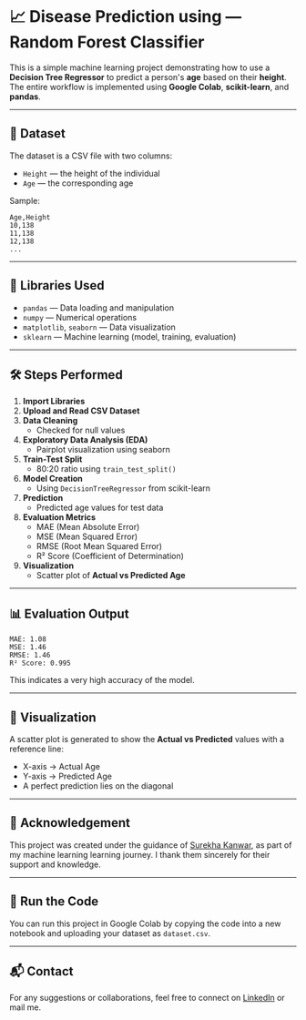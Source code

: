 
# 📈 Disease Prediction using  — Random Forest Classifier

This is a simple machine learning project demonstrating how to use a **Decision Tree Regressor** to predict a person's **age** based on their **height**. The entire workflow is implemented using **Google Colab**, **scikit-learn**, and **pandas**.

---

## 📂 Dataset

The dataset is a CSV file with two columns:

- `Height` — the height of the individual
- `Age` — the corresponding age

Sample:
```
Age,Height  
10,138  
11,138  
12,138  
...  
```

---

## 🔧 Libraries Used

- `pandas` — Data loading and manipulation  
- `numpy` — Numerical operations  
- `matplotlib`, `seaborn` — Data visualization  
- `sklearn` — Machine learning (model, training, evaluation)

---

## 🛠️ Steps Performed

1. **Import Libraries**  
2. **Upload and Read CSV Dataset**
3. **Data Cleaning**  
   - Checked for null values  
4. **Exploratory Data Analysis (EDA)**  
   - Pairplot visualization using seaborn  
5. **Train-Test Split**  
   - 80:20 ratio using `train_test_split()`  
6. **Model Creation**  
   - Using `DecisionTreeRegressor` from scikit-learn  
7. **Prediction**  
   - Predicted age values for test data  
8. **Evaluation Metrics**
   - MAE (Mean Absolute Error)  
   - MSE (Mean Squared Error)  
   - RMSE (Root Mean Squared Error)  
   - R² Score (Coefficient of Determination)
9. **Visualization**  
   - Scatter plot of **Actual vs Predicted Age**

---

## 📊 Evaluation Output

```
MAE: 1.08  
MSE: 1.46  
RMSE: 1.46  
R² Score: 0.995
```

This indicates a very high accuracy of the model.

---

## 📌 Visualization

A scatter plot is generated to show the **Actual vs Predicted** values with a reference line:

- X-axis → Actual Age  
- Y-axis → Predicted Age  
- A perfect prediction lies on the diagonal

---

## 🙏 Acknowledgement

This project was created under the guidance of [Surekha Kanwar](https://www.linkedin.com/in/surekha-kanwar-81002076/), as part of my machine learning learning journey. I thank them sincerely for their support and knowledge.

---

## 🚀 Run the Code

You can run this project in Google Colab by copying the code into a new notebook and uploading your dataset as `dataset.csv`.

---

## 📬 Contact

For any suggestions or collaborations, feel free to connect on [LinkedIn](https://www.linkedin.com/in/parth-shikarwar-a940a7295/) or mail me.
